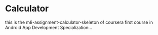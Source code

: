 # Calculator

this is the m8-assignment-calculator-skeleton of coursera first course in Android App Development Specialization...
